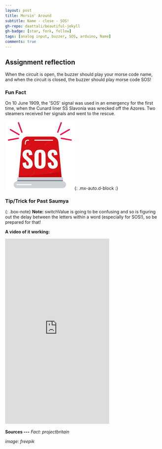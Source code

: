 ```yaml
---
layout: post
title: Morsin' Around
subtitle: Name - close - SOS!
gh-repo: daattali/beautiful-jekyll
gh-badge: [star, fork, follow]
tags: [analog input, buzzer, SOS, arduino, Name]
comments: true
---
```


## **Assignment reflection**

When the circuit is open, the buzzer should play your morse code name, and when the circuit is closed, the buzzer should play morse code SOS!

### Fun Fact

On 10 June 1909, the 'SOS' signal was used in an emergency for the first time, when the Cunard liner SS Slavonia was wrecked off the Azores. Two steamers received her signals and went to the rescue. 

![SOS!](https://github.com/Saumya-x/Saumya-x.github.io/blob/master/assets/img/sos.png?raw=true){: .mx-auto.d-block :}

### Tip/Trick for Past Saumya

{: .box-note}
**Note:** switchValue is going to be confusing and so is figuring out the delay between the letters within a word (especially for SOS!), so be prepared for that!

**A video of it working:**

<!-- blank line -->
<iframe width="338" height="600" src="https://www.youtube.com/embed/pTMHO66A9gY" title="BUZZERMORSE" frameborder="0" allow="accelerometer; autoplay; clipboard-write; encrypted-media; gyroscope; picture-in-picture; web-share" allowfullscreen></iframe>
<!-- blank line -->

**Sources ---**
*Fact: projectbritain*

*image: freepik*
